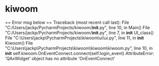 # kiwoom

== Error msg below ==
Traceback (most recent call last):
  File "C:/Users/jackp/PycharmProjects/kiwoom/__init__.py", line 10, in <module>
    Main()
  File "C:/Users/jackp/PycharmProjects/kiwoom/__init__.py", line 7, in __init__
    UI_class()
  File "C:\Users\jackp\PycharmProjects\kiwoom\ui\ui.py", line 11, in __init__
    Kiwoom()
  File "C:\Users\jackp\PycharmProjects\kiwoom\kiwoom\kiwoom.py", line 10, in __init__
    self.kiwoom.OnEventConnect.connect(self.login_event)
AttributeError: 'QAxWidget' object has no attribute 'OnEventConnect'
